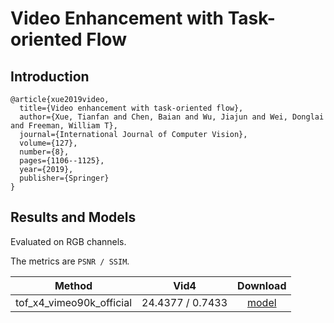 # Video Enhancement with Task-oriented Flow

## Introduction

```
@article{xue2019video,
  title={Video enhancement with task-oriented flow},
  author={Xue, Tianfan and Chen, Baian and Wu, Jiajun and Wei, Donglai and Freeman, William T},
  journal={International Journal of Computer Vision},
  volume={127},
  number={8},
  pages={1106--1125},
  year={2019},
  publisher={Springer}
}
```

## Results and Models

Evaluated on RGB channels.

The metrics are `PSNR / SSIM`.

|   Method   |  Vid4  | Download |
|:----------:|:----:|:--------:|
| tof_x4_vimeo90k_official | 24.4377 / 0.7433 | [model](https://openmmlab.oss-accelerate.aliyuncs.com/mmediting/restorers/tof/tof_x4_vimeo90k_official-a569ff50.pth) |
